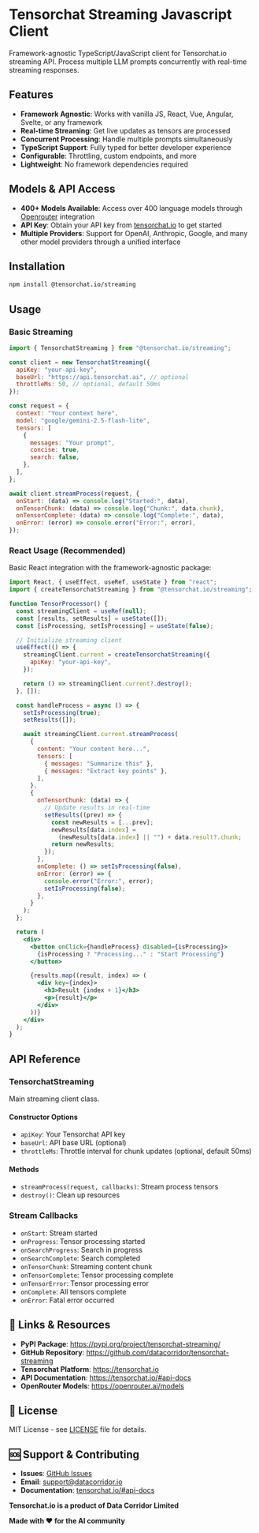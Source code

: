 # Tensorchat Streaming Javascript Client

Framework-agnostic TypeScript/JavaScript client for Tensorchat.io streaming API. Process multiple LLM prompts concurrently with real-time streaming responses.

## Features

- **Framework Agnostic**: Works with vanilla JS, React, Vue, Angular, Svelte, or any framework
- **Real-time Streaming**: Get live updates as tensors are processed
- **Concurrent Processing**: Handle multiple prompts simultaneously
- **TypeScript Support**: Fully typed for better developer experience
- **Configurable**: Throttling, custom endpoints, and more
- **Lightweight**: No framework dependencies required

## Models & API Access

- **400+ Models Available**: Access over 400 language models through [Openrouter](https://openrouter.ai) integration
- **API Key**: Obtain your API key from [tensorchat.io](https://tensorchat.io) to get started
- **Multiple Providers**: Support for OpenAI, Anthropic, Google, and many other model providers through a unified interface

## Installation

```bash
npm install @tensorchat.io/streaming
```

## Usage

### Basic Streaming

```javascript
import { TensorchatStreaming } from "@tensorchat.io/streaming";

const client = new TensorchatStreaming({
  apiKey: "your-api-key",
  baseUrl: "https://api.tensorchat.ai", // optional
  throttleMs: 50, // optional, default 50ms
});

const request = {
  context: "Your context here",
  model: "google/gemini-2.5-flash-lite",
  tensors: [
    {
      messages: "Your prompt",
      concise: true,
      search: false,
    },
  ],
};

await client.streamProcess(request, {
  onStart: (data) => console.log("Started:", data),
  onTensorChunk: (data) => console.log("Chunk:", data.chunk),
  onTensorComplete: (data) => console.log("Complete:", data),
  onError: (error) => console.error("Error:", error),
});
```

### React Usage (Recommended)

Basic React integration with the framework-agnostic package:

```jsx
import React, { useEffect, useRef, useState } from "react";
import { createTensorchatStreaming } from "@tensorchat.io/streaming";

function TensorProcessor() {
  const streamingClient = useRef(null);
  const [results, setResults] = useState([]);
  const [isProcessing, setIsProcessing] = useState(false);

  // Initialize streaming client
  useEffect(() => {
    streamingClient.current = createTensorchatStreaming({
      apiKey: "your-api-key",
    });

    return () => streamingClient.current?.destroy();
  }, []);

  const handleProcess = async () => {
    setIsProcessing(true);
    setResults([]);

    await streamingClient.current.streamProcess(
      {
        content: "Your content here...",
        tensors: [
          { messages: "Summarize this" },
          { messages: "Extract key points" },
        ],
      },
      {
        onTensorChunk: (data) => {
          // Update results in real-time
          setResults((prev) => {
            const newResults = [...prev];
            newResults[data.index] =
              (newResults[data.index] || "") + data.result?.chunk;
            return newResults;
          });
        },
        onComplete: () => setIsProcessing(false),
        onError: (error) => {
          console.error("Error:", error);
          setIsProcessing(false);
        },
      }
    );
  };

  return (
    <div>
      <button onClick={handleProcess} disabled={isProcessing}>
        {isProcessing ? "Processing..." : "Start Processing"}
      </button>

      {results.map((result, index) => (
        <div key={index}>
          <h3>Result {index + 1}</h3>
          <p>{result}</p>
        </div>
      ))}
    </div>
  );
}
```

## API Reference

### TensorchatStreaming

Main streaming client class.

#### Constructor Options

- `apiKey`: Your Tensorchat API key
- `baseUrl`: API base URL (optional)
- `throttleMs`: Throttle interval for chunk updates (optional, default 50ms)

#### Methods

- `streamProcess(request, callbacks)`: Stream process tensors
- `destroy()`: Clean up resources

### Stream Callbacks

- `onStart`: Stream started
- `onProgress`: Tensor processing started
- `onSearchProgress`: Search in progress
- `onSearchComplete`: Search completed
- `onTensorChunk`: Streaming content chunk
- `onTensorComplete`: Tensor processing complete
- `onTensorError`: Tensor processing error
- `onComplete`: All tensors complete
- `onError`: Fatal error occurred

## 🔗 Links & Resources

- **PyPI Package**: https://pypi.org/project/tensorchat-streaming/
- **GitHub Repository**: https://github.com/datacorridor/tensorchat-streaming
- **Tensorchat Platform**: https://tensorchat.io
- **API Documentation**: https://tensorchat.io/#api-docs
- **OpenRouter Models**: https://openrouter.ai/models

## 📝 License

MIT License - see [LICENSE](LICENSE) file for details.

## 🆘 Support & Contributing

- **Issues**: [GitHub Issues](https://github.com/datacorridor/tensorchat-streaming/issues)
- **Email**: support@datacorridor.io
- **Documentation**: [tensorchat.io/#api-docs](https://tensorchat.io/#api-docs)

**Tensorchat.io is a product of Data Corridor Limited**

**Made with ❤️ for the AI community**
